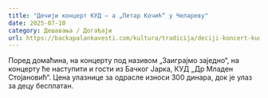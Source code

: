 ```yaml
---
title: "Дечији концерт КУД – а „Петар Кочић“ у Челареву"
date: 2025-07-10
category: Дешавања / Догађаји
url: https://backapalankavesti.com/kultura/tradicija/deciji-koncert-kud-a-petar-kocic-u-celarevu/
---
```


Поред домаћина, на концерту под називом „Заиграјмо заједно“, на концерту ће наступити и гости из Бачког Јарка, КУД „Др Младен Стојановић“. Цена улазнице за одрасле износи 300 динара, док је улаз за децу бесплатан.
